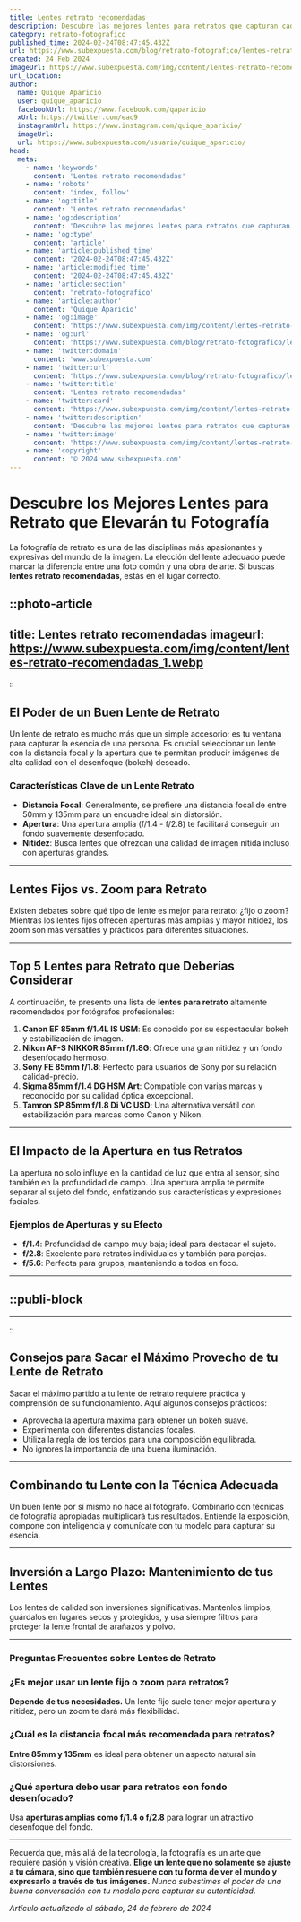 ```yaml
---
title: Lentes retrato recomendadas
description: Descubre las mejores lentes para retratos que capturan cada detalle con nitidez y belleza. Tu guía para fotografías perfectas.
category: retrato-fotografico
published_time: 2024-02-24T08:47:45.432Z
url: https://www.subexpuesta.com/blog/retrato-fotografico/lentes-retrato-recomendadas
created: 24 Feb 2024
imageUrl: https://www.subexpuesta.com/img/content/lentes-retrato-recomendadas_1.webp
url_location:
author:
  name: Quique Aparicio
  user: quique_aparicio
  facebookUrl: https://www.facebook.com/qaparicio
  xUrl: https://twitter.com/eac9
  instagramUrl: https://www.instagram.com/quique_aparicio/
  imageUrl: 
  url: https://www.subexpuesta.com/usuario/quique_aparicio/
head:
  meta:
    - name: 'keywords'
      content: 'Lentes retrato recomendadas'
    - name: 'robots'
      content: 'index, follow'
    - name: 'og:title'
      content: 'Lentes retrato recomendadas'
    - name: 'og:description'
      content: 'Descubre las mejores lentes para retratos que capturan cada detalle con nitidez y belleza. Tu guía para fotografías perfectas.'
    - name: 'og:type'
      content: 'article'
    - name: 'article:published_time'
      content: '2024-02-24T08:47:45.432Z'
    - name: 'article:modified_time'
      content: '2024-02-24T08:47:45.432Z'
    - name: 'article:section'
      content: 'retrato-fotografico'
    - name: 'article:author'
      content: 'Quique Aparicio'
    - name: 'og:image'
      content: 'https://www.subexpuesta.com/img/content/lentes-retrato-recomendadas_1.webp'
    - name: 'og:url'
      content: 'https://www.subexpuesta.com/blog/retrato-fotografico/lentes-retrato-recomendadas'
    - name: 'twitter:domain'
      content: 'www.subexpuesta.com'
    - name: 'twitter:url'
      content: 'https://www.subexpuesta.com/blog/retrato-fotografico/lentes-retrato-recomendadas'
    - name: 'twitter:title'
      content: 'Lentes retrato recomendadas'
    - name: 'twitter:card'
      content: 'https://www.subexpuesta.com/img/content/lentes-retrato-recomendadas_1.webp'
    - name: 'twitter:description'
      content: 'Descubre las mejores lentes para retratos que capturan cada detalle con nitidez y belleza. Tu guía para fotografías perfectas.'
    - name: 'twitter:image'
      content: 'https://www.subexpuesta.com/img/content/lentes-retrato-recomendadas_1.webp'
    - name: 'copyright'
      content: '© 2024 www.subexpuesta.com'
---
```

# Descubre los Mejores Lentes para Retrato que Elevarán tu Fotografía

La fotografía de retrato es una de las disciplinas más apasionantes y expresivas del mundo de la imagen. La elección del lente adecuado puede marcar la diferencia entre una foto común y una obra de arte. Si buscas **lentes retrato recomendadas**, estás en el lugar correcto.


::photo-article
---
title: Lentes retrato recomendadas
imageurl: https://www.subexpuesta.com/img/content/lentes-retrato-recomendadas_1.webp
---
::


## El Poder de un Buen Lente de Retrato

Un lente de retrato es mucho más que un simple accesorio; es tu ventana para capturar la esencia de una persona. Es crucial seleccionar un lente con la distancia focal y la apertura que te permitan producir imágenes de alta calidad con el desenfoque (bokeh) deseado.

### Características Clave de un Lente Retrato
- **Distancia Focal**: Generalmente, se prefiere una distancia focal de entre 50mm y 135mm para un encuadre ideal sin distorsión.
- **Apertura**: Una apertura amplia (f/1.4 - f/2.8) te facilitará conseguir un fondo suavemente desenfocado.
- **Nitidez**: Busca lentes que ofrezcan una calidad de imagen nítida incluso con aperturas grandes.

---

## Lentes Fijos vs. Zoom para Retrato

Existen debates sobre qué tipo de lente es mejor para retrato: ¿fijo o zoom? Mientras los lentes fijos ofrecen aperturas más amplias y mayor nitidez, los zoom son más versátiles y prácticos para diferentes situaciones.

---

## Top 5 Lentes para Retrato que Deberías Considerar

A continuación, te presento una lista de **lentes para retrato** altamente recomendados por fotógrafos profesionales:

1. **Canon EF 85mm f/1.4L IS USM**: Es conocido por su espectacular bokeh y estabilización de imagen.
2. **Nikon AF-S NIKKOR 85mm f/1.8G**: Ofrece una gran nitidez y un fondo desenfocado hermoso.
3. **Sony FE 85mm f/1.8**: Perfecto para usuarios de Sony por su relación calidad-precio.
4. **Sigma 85mm f/1.4 DG HSM Art**: Compatible con varias marcas y reconocido por su calidad óptica excepcional.
5. **Tamron SP 85mm f/1.8 Di VC USD**: Una alternativa versátil con estabilización para marcas como Canon y Nikon.

---

## El Impacto de la Apertura en tus Retratos

La apertura no solo influye en la cantidad de luz que entra al sensor, sino también en la profundidad de campo. Una apertura amplia te permite separar al sujeto del fondo, enfatizando sus características y expresiones faciales.

### Ejemplos de Aperturas y su Efecto
- **f/1.4**: Profundidad de campo muy baja; ideal para destacar el sujeto.
- **f/2.8**: Excelente para retratos individuales y también para parejas.
- **f/5.6**: Perfecta para grupos, manteniendo a todos en foco.

---


  ::publi-block
  ---
  ---
  ::
  
  
## Consejos para Sacar el Máximo Provecho de tu Lente de Retrato

Sacar el máximo partido a tu lente de retrato requiere práctica y comprensión de su funcionamiento. Aquí algunos consejos prácticos:

- Aprovecha la apertura máxima para obtener un bokeh suave.
- Experimenta con diferentes distancias focales.
- Utiliza la regla de los tercios para una composición equilibrada.
- No ignores la importancia de una buena iluminación.

---

## Combinando tu Lente con la Técnica Adecuada

Un buen lente por sí mismo no hace al fotógrafo. Combinarlo con técnicas de fotografía apropiadas multiplicará tus resultados. Entiende la exposición, compone con inteligencia y comunícate con tu modelo para capturar su esencia.

---

## Inversión a Largo Plazo: Mantenimiento de tus Lentes

Los lentes de calidad son inversiones significativas. Mantenlos limpios, guárdalos en lugares secos y protegidos, y usa siempre filtros para proteger la lente frontal de arañazos y polvo.

---

### Preguntas Frecuentes sobre Lentes de Retrato

### ¿Es mejor usar un lente fijo o zoom para retratos?
**Depende de tus necesidades.** Un lente fijo suele tener mejor apertura y nitidez, pero un zoom te dará más flexibilidad.

### ¿Cuál es la distancia focal más recomendada para retratos?
**Entre 85mm y 135mm** es ideal para obtener un aspecto natural sin distorsiones.

### ¿Qué apertura debo usar para retratos con fondo desenfocado?
Usa **aperturas amplias como f/1.4 o f/2.8** para lograr un atractivo desenfoque del fondo.

---

Recuerda que, más allá de la tecnología, la fotografía es un arte que requiere pasión y visión creativa. **Elige un lente que no solamente se ajuste a tu cámara, sino que también resuene con tu forma de ver el mundo y expresarlo a través de tus imágenes.** *Nunca subestimes el poder de una buena conversación con tu modelo para capturar su autenticidad*.

_Artículo actualizado el sábado, 24 de febrero de 2024_